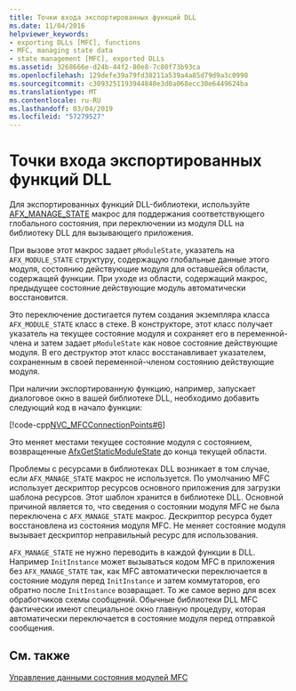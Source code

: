 ```yaml
---
title: Точки входа экспортированных функций DLL
ms.date: 11/04/2016
helpviewer_keywords:
- exporting DLLs [MFC], functions
- MFC, managing state data
- state management [MFC], exported DLLs
ms.assetid: 3268666e-d24b-44f2-80e8-7c80f73b93ca
ms.openlocfilehash: 129defe39a79fd38211a539a4a85d79d9a3c0998
ms.sourcegitcommit: c3093251193944840e3d0a068ecc30e6449624ba
ms.translationtype: MT
ms.contentlocale: ru-RU
ms.lasthandoff: 03/04/2019
ms.locfileid: "57279527"
---
```

# <a name="exported-dll-function-entry-points"></a>Точки входа экспортированных функций DLL

Для экспортированных функций DLL-библиотеки, используйте [AFX_MANAGE_STATE](reference/extension-dll-macros.md#afx_manage_state) макрос для поддержания соответствующего глобального состояния, при переключении из модуля DLL на библиотеку DLL для вызывающего приложения.

При вызове этот макрос задает `pModuleState`, указатель на `AFX_MODULE_STATE` структуру, содержащую глобальные данные этого модуля, состоянию действующие модуля для оставшейся области, содержащей функции. При уходе из области, содержащий макрос, предыдущее состояние действующие модуль автоматически восстановится.

Это переключение достигается путем создания экземпляра класса `AFX_MODULE_STATE` класс в стеке. В конструкторе, этот класс получает указатель на текущее состояние модуля и сохраняет его в переменной-члена и затем задает `pModuleState` как новое состояние действующие модуля. В его деструктор этот класс восстанавливает указателем, сохраненным в своей переменной-членом состоянию действующие модуля.

При наличии экспортированную функцию, например, запускает диалоговое окно в вашей библиотеке DLL, необходимо добавить следующий код в начало функции:

[!code-cpp[NVC_MFCConnectionPoints#6](../mfc/codesnippet/cpp/exported-dll-function-entry-points_1.cpp)]

Это меняет местами текущее состояние модуля с состоянием, возвращенные [AfxGetStaticModuleState](reference/extension-dll-macros.md#afxgetstaticmodulestate) до конца текущей области.

Проблемы с ресурсами в библиотеках DLL возникает в том случае, если `AFX_MANAGE_STATE` макрос не используется. По умолчанию MFC использует дескриптор ресурсов основного приложения для загрузки шаблона ресурсов. Этот шаблон хранится в библиотеке DLL. Основной причиной является то, что сведения о состоянии модуля MFC не была переключена с `AFX_MANAGE_STATE` макрос. Дескриптор ресурса будет восстановлена из состояния модуля MFC. Не меняет состояние модуля вызывает дескриптор неправильный ресурс для использования.

`AFX_MANAGE_STATE` не нужно переводить в каждой функции в DLL. Например `InitInstance` может вызываться кодом MFC в приложения без `AFX_MANAGE_STATE` так, как MFC автоматически переключается в состояние модуля перед `InitInstance` и затем коммутаторов, его обратно после `InitInstance` возвращает. То же самое верно для всех обработчиков схемы сообщений. Обычные библиотеки DLL MFC фактически имеют специальное окно главную процедуру, которая автоматически переключается в состояние модуля перед отправкой сообщения.

## <a name="see-also"></a>См. также

[Управление данными состояния модулей MFC](../mfc/managing-the-state-data-of-mfc-modules.md)

